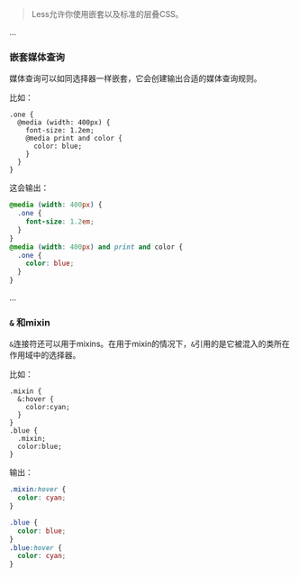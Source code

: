 > Less允许你使用嵌套以及标准的层叠CSS。

...

### 嵌套媒体查询

媒体查询可以如同选择器一样嵌套，它会创建输出合适的媒体查询规则。

比如：

```less
.one {
  @media (width: 400px) {
    font-size: 1.2em;
    @media print and color {
      color: blue;
    }
  }
}
```

这会输出：

```css
@media (width: 400px) {
  .one {
    font-size: 1.2em;
  }
}
@media (width: 400px) and print and color {
  .one {
    color: blue;
  }
}
```

...

### `&` 和mixin

`&`连接符还可以用于mixins。在用于mixin的情况下，`&`引用的是它被混入的类所在作用域中的选择器。

比如：

```less
.mixin {
  &:hover {
    color:cyan;
  }
}
.blue {
  .mixin;
  color:blue;
}

```

输出：

```css
.mixin:hover {
  color: cyan;
}

.blue {
  color: blue;
}
.blue:hover {
  color: cyan;
}
```
